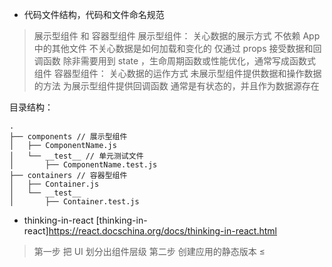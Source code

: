 - 代码文件结构，代码和文件命名规范

> 展示型组件 和 容器型组件
> 展示型组件：
> 关心数据的展示方式
> 不依赖 App 中的其他文件
> 不关心数据是如何加载和变化的
> 仅通过 props 接受数据和回调函数
> 除非需要用到 state ，生命周期函数或性能优化，通常写成函数式组件
> 容器型组件：
> 关心数据的运作方式
> 未展示型组件提供数据和操作数据的方法
> 为展示型组件提供回调函数
> 通常是有状态的，并且作为数据源存在

目录结构：

```
.
├── components // 展示型组件
│   ├── ComponentName.js
│   └── __test__ // 单元测试文件
│       ├── ComponentName.test.js
├── containers // 容器型组件
│   ├── Container.js
│   └── __test__
│       ├── Container.test.js
```

- thinking-in-react
  [thinking-in-react]https://react.docschina.org/docs/thinking-in-react.html

> 第一步 把 UI 划分出组件层级
> 第二步 创建应用的静态版本
≤
